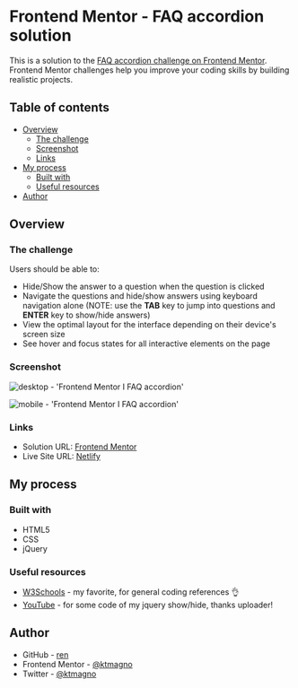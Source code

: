 # Frontend Mentor - FAQ accordion solution

This is a solution to the [FAQ accordion challenge on Frontend Mentor](https://www.frontendmentor.io/challenges/faq-accordion-wyfFdeBwBz). Frontend Mentor challenges help you improve your coding skills by building realistic projects.

## Table of contents

- [Overview](#overview)
  - [The challenge](#the-challenge)
  - [Screenshot](#screenshot)
  - [Links](#links)
- [My process](#my-process)
  - [Built with](#built-with)
  - [Useful resources](#useful-resources)
- [Author](#author)

## Overview

### The challenge

Users should be able to:

- Hide/Show the answer to a question when the question is clicked
- Navigate the questions and hide/show answers using keyboard navigation alone (NOTE: use the **TAB** key to jump into questions and **ENTER** key to show/hide answers)
- View the optimal layout for the interface depending on their device's screen size
- See hover and focus states for all interactive elements on the page

### Screenshot

![desktop - 'Frontend Mentor I FAQ accordion'](https://github.com/ktmagno/faq-accordion-challenge/assets/160462399/75dfcace-9a73-432b-8c16-7f9062c8a775)

![mobile - 'Frontend Mentor I FAQ accordion'](https://github.com/ktmagno/faq-accordion-challenge/assets/160462399/9e6acc77-f98b-462b-a7d7-5aa6d1916980)

### Links

- Solution URL: [Frontend Mentor](https://www.frontendmentor.io/solutions/responsive-faq-accordion-using-jquery-U7iPGluF0q)
- Live Site URL: [Netlify](https://fem-responsive-faq-accordion.netlify.app/)

## My process

### Built with

- HTML5
- CSS
- jQuery

### Useful resources

- [W3Schools](https://www.w3schools.com/) - my favorite, for general coding references 👌
- [YouTube](https://www.youtube.com/watch?v=5nizvrVqfEg) - for some code of my jquery show/hide, thanks uploader!

## Author

- GitHub - [ren](https://github.com/ktmagno)
- Frontend Mentor - [@ktmagno](https://www.frontendmentor.io/profile/ktmagno)
- Twitter - [@ktmagno](https://www.twitter.com/yourusername)
